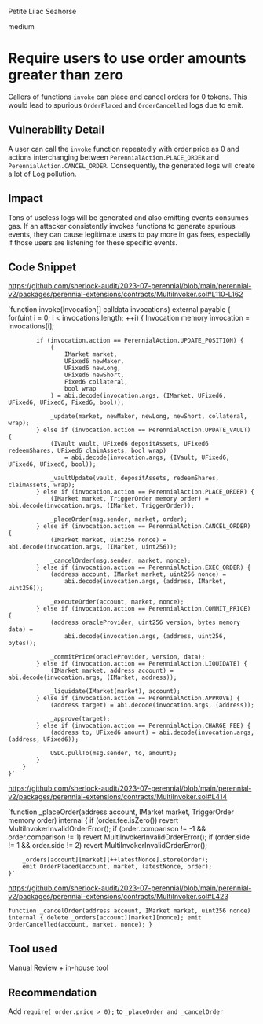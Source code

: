 Petite Lilac Seahorse

medium

# Require users to use order amounts greater than zero
Callers of functions `invoke` can place and cancel orders for 0 tokens. This would lead to spurious `OrderPlaced` and `OrderCancelled` logs due to emit.

## Vulnerability Detail
A user can call the `invoke` function repeatedly with order.price as 0 and actions interchanging between `PerennialAction.PLACE_ORDER` and `PerennialAction.CANCEL_ORDER`. Consequently, the generated logs will create a lot of Log pollution.

## Impact

Tons of useless logs will be generated and also emitting events consumes gas. If an attacker consistently invokes functions to generate spurious events, they can cause legitimate users to pay more in gas fees, especially if those users are listening for these specific events.

## Code Snippet
https://github.com/sherlock-audit/2023-07-perennial/blob/main/perennial-v2/packages/perennial-extensions/contracts/MultiInvoker.sol#L110-L162

`function invoke(Invocation[] calldata invocations) external payable {
        for(uint i = 0; i < invocations.length; ++i) {
            Invocation memory invocation = invocations[i];

            if (invocation.action == PerennialAction.UPDATE_POSITION) {
                (
                    IMarket market,
                    UFixed6 newMaker,
                    UFixed6 newLong,
                    UFixed6 newShort,
                    Fixed6 collateral,
                    bool wrap
                ) = abi.decode(invocation.args, (IMarket, UFixed6, UFixed6, UFixed6, Fixed6, bool));

                _update(market, newMaker, newLong, newShort, collateral, wrap);
            } else if (invocation.action == PerennialAction.UPDATE_VAULT) {
                (IVault vault, UFixed6 depositAssets, UFixed6 redeemShares, UFixed6 claimAssets, bool wrap)
                    = abi.decode(invocation.args, (IVault, UFixed6, UFixed6, UFixed6, bool));

                _vaultUpdate(vault, depositAssets, redeemShares, claimAssets, wrap);
            } else if (invocation.action == PerennialAction.PLACE_ORDER) {
                (IMarket market, TriggerOrder memory order) = abi.decode(invocation.args, (IMarket, TriggerOrder));

                _placeOrder(msg.sender, market, order);
            } else if (invocation.action == PerennialAction.CANCEL_ORDER) {
                (IMarket market, uint256 nonce) = abi.decode(invocation.args, (IMarket, uint256));

                _cancelOrder(msg.sender, market, nonce);
            } else if (invocation.action == PerennialAction.EXEC_ORDER) {
                (address account, IMarket market, uint256 nonce) =
                    abi.decode(invocation.args, (address, IMarket, uint256));

                _executeOrder(account, market, nonce);
            } else if (invocation.action == PerennialAction.COMMIT_PRICE) {
                (address oracleProvider, uint256 version, bytes memory data) =
                    abi.decode(invocation.args, (address, uint256, bytes));

                _commitPrice(oracleProvider, version, data);
            } else if (invocation.action == PerennialAction.LIQUIDATE) {
                (IMarket market, address account) = abi.decode(invocation.args, (IMarket, address));

                _liquidate(IMarket(market), account);
            } else if (invocation.action == PerennialAction.APPROVE) {
                (address target) = abi.decode(invocation.args, (address));

                _approve(target);
            } else if (invocation.action == PerennialAction.CHARGE_FEE) {
                (address to, UFixed6 amount) = abi.decode(invocation.args, (address, UFixed6));

                USDC.pullTo(msg.sender, to, amount);
            }
        }
    }`

https://github.com/sherlock-audit/2023-07-perennial/blob/main/perennial-v2/packages/perennial-extensions/contracts/MultiInvoker.sol#L414

`function _placeOrder(address account, IMarket market, TriggerOrder memory order) internal {
        if (order.fee.isZero()) revert MultiInvokerInvalidOrderError();
        if (order.comparison != -1 && order.comparison != 1) revert MultiInvokerInvalidOrderError();
        if (order.side != 1 && order.side != 2) revert MultiInvokerInvalidOrderError();

        _orders[account][market][++latestNonce].store(order);
        emit OrderPlaced(account, market, latestNonce, order);
    }`

https://github.com/sherlock-audit/2023-07-perennial/blob/main/perennial-v2/packages/perennial-extensions/contracts/MultiInvoker.sol#L423

`function _cancelOrder(address account, IMarket market, uint256 nonce) internal {
        delete _orders[account][market][nonce];
        emit OrderCancelled(account, market, nonce);
    }`

## Tool used

Manual Review + in-house tool

## Recommendation

Add `require( order.price > 0);` to `_placeOrder and _cancelOrder`